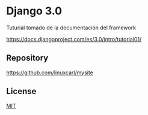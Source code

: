 # Django 3.0

Tuturial tomado de la documentación del framework

https://docs.djangoproject.com/es/3.0/intro/tutorial01/

## Repository

https://github.com/linuxcarl/mysite



## License
[MIT](https://choosealicense.com/licenses/mit/)